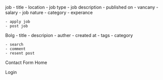 job
    - title
    - location
    - job type
    - job description
    - published on
    - vancany
    - salary
    - job nature
    - category
    - experance 


    - apply job
    - post job



Bolg
    - title 
    - descripion 
    - auther
    - created at
    - tags
    - category


    - search
    - comment
    - resent post


Contact Form
Home


Login


